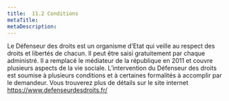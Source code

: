 ```yaml
---
title:  11.2 Conditions
metaTitle: 
metaDescription: 
---
```


Le Défenseur des droits est un organisme d’Etat qui veille au respect des droits et libertés de chacun. Il peut être saisi gratuitement par chaque administré. Il a remplacé le médiateur de la république en 2011 et couvre plusieurs aspects de la vie sociale. L’intervention du Défenseur des droits est soumise à plusieurs conditions et à certaines formalités à accomplir par le demandeur. Vous trouverez plus de détails sur le site internet https://www.defenseurdesdroits.fr/